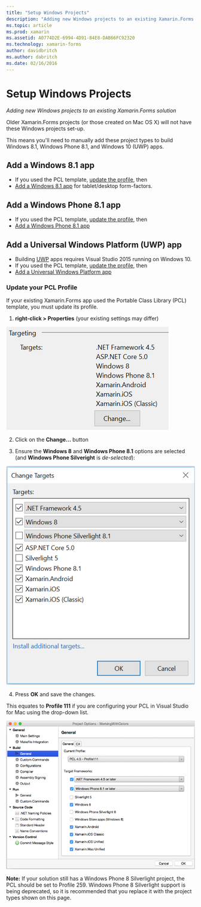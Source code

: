 ```yaml
---
title: "Setup Windows Projects"
description: "Adding new Windows projects to an existing Xamarin.Forms solution"
ms.topic: article
ms.prod: xamarin
ms.assetid: A0774D2E-6994-4D91-84E8-DAB66FC92320
ms.technology: xamarin-forms
author: davidbritch
ms.author: dabritch
ms.date: 02/16/2016
---
```


# Setup Windows Projects

_Adding new Windows projects to an existing Xamarin.Forms solution_

Older Xamarin.Forms projects (or those created on Mac OS&nbsp;X)
will not have these Windows projects set-up.

This means you'll need to manually add these project
  types to build Windows 8.1, Windows Phone 8.1,
  and Windows 10 (UWP) apps.

## Add a Windows 8.1 app

* If you used the PCL template, [update the profile](#pcl), then
* [Add a Windows 8.1 app](~/xamarin-forms/platform/windows/installation/tablet.md) for
  tablet/desktop form-factors.

## Add a Windows Phone 8.1 app

* If you used the PCL template, [update the profile](#pcl), then
* [Add a Windows Phone 8.1 app](~/xamarin-forms/platform/windows/installation/phone.md)

## Add a Universal Windows Platform (UWP) app

* Building [UWP](https://msdn.microsoft.com/library/windows/apps/dn894631.aspx) apps requires Visual Studio 2015 running on Windows 10.
* If you used the PCL template, [update the profile](#pcl), then
* [Add a Universal Windows Platform app](~/xamarin-forms/platform/windows/installation/universal.md)

<a name="pcl" />

### Update your PCL Profile

If your existing Xamarin.Forms app used the Portable Class Library
  (PCL) template, you must update its profile.

1. **right-click > Properties** (your existing settings may differ)

  ![](images/targets.png "PCL Targets")

2. Click on the **Change...** button

3. Ensure the **Windows 8** and **Windows Phone 8.1** options are selected (and **Windows Phone Silveright** is *de-selected*):

  ![](images/pcl.png "PCL Target Options")

4. Press **OK** and save the changes.

This equates to **Profile 111** if you are configuring your PCL
  in Visual Studio for Mac using the drop-down list.

  ![](images/pcl-xs.png "PCL Profile 111")

**Note:** If your solution still has a Windows Phone 8 Silverlight project,
the PCL should be set to Profile 259. Windows Phone 8 Silverlight
support is being deprecated, so it is recommended that you replace
it with the project types shown on this page.
